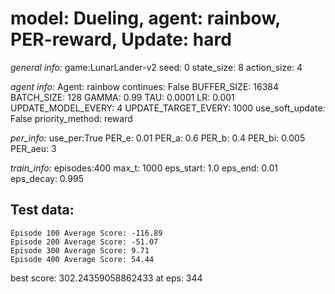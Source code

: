 # model: Dueling, agent: rainbow, PER-reward, Update: hard

*general info:*
	game:LunarLander-v2
	seed: 0
	state_size: 8
	action_size: 4

*agent info:*
	Agent: rainbow
	continues: False
	BUFFER_SIZE: 16384
	BATCH_SIZE: 128
	GAMMA: 0.99
	TAU: 0.0001
	LR: 0.001
	UPDATE_MODEL_EVERY: 4
	UPDATE_TARGET_EVERY: 1000
	use_soft_update: False
	priority_method: reward

*per_info:*
	use_per:True
	PER_e: 0.01
	PER_a: 0.6
	PER_b: 0.4
	PER_bi: 0.005
	PER_aeu: 3

*train_info:*
	episodes:400
	max_t: 1000
	eps_start: 1.0
	eps_end: 0.01
	eps_decay: 0.995



## Test data: 

	Episode 100	Average Score: -116.89
	Episode 200	Average Score: -51.07
	Episode 300	Average Score: 9.71
	Episode 400	Average Score: 54.44


best score: 302.24359058862433 at eps: 344


